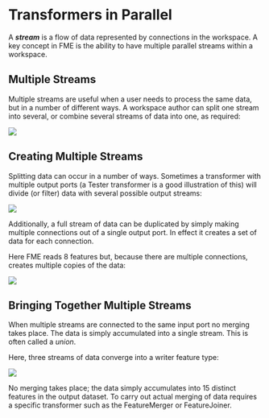 # Transformers in Parallel #
A ***stream*** is a flow of data represented by connections in the workspace. A key concept in FME is the ability to have multiple parallel streams within a workspace. 
 
## Multiple Streams ##
Multiple streams are useful when a user needs to process the same data, but in a number of different ways. A workspace author can split one stream into several, or combine several streams of data into one, as required:

![](/Integration2LabDemonstration/Images/Img2.030.MultipleStreams.png)

## Creating Multiple Streams ##
Splitting data can occur in a number of ways. Sometimes a transformer with multiple output ports (a Tester transformer is a good illustration of this) will divide (or filter) data with several possible output streams:

![](/Integration2LabDemonstration/Images/Img2.031.MultiPortSplit.png)

Additionally, a full stream of data can be duplicated by simply making multiple connections out of a single output port. In effect it creates a set of data for each connection.

Here FME reads 8 features but, because there are multiple connections, creates multiple copies of the data:

![](/Integration2LabDemonstration/Images/Img2.032.DuplicatedStreams.png)


## Bringing Together Multiple Streams ##
When multiple streams are connected to the same input port no merging takes place. The data is simply accumulated into a single stream. This is often called a *union*.

Here, three streams of data converge into a writer feature type:

![](/Integration2LabDemonstration/Images/Img2.033.UnionOfStreams.png)

No merging takes place; the data simply accumulates into 15 distinct features in the output dataset. To carry out actual merging of data requires a specific transformer such as the FeatureMerger or FeatureJoiner.